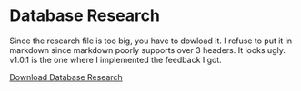 # Database Research
Since the research file is too big, you have to dowload it. I refuse to put it in markdown since markdown poorly supports over 3 headers. It looks ugly. v1.0.1 is the one where I implemented the feedback I got.

[Download Database Research](https://github.com/School-Semester-Summaries/software-semester-3/raw/master/Database%20Research/Database%20Research%20v1.0.1.docx)

<!-- hello -->
